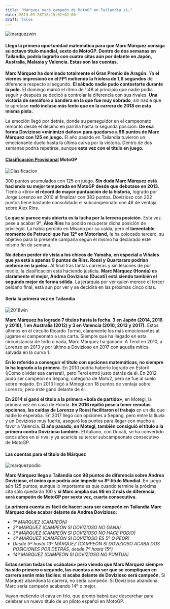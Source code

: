 ```yaml
---
title: "Márquez será campeón de MotoGP en Tailandia si…"
date: 2019-09-26T18:15:02+02:00
draft: false
---
```


![marquezwin](marquezwin.jpg)

#### Llegó la primera oportunidad matemática para que Marc Márquez consiga su octavo título mundial, sexto de MotoGP. Dentro de dos semanas en Tailandia, podría lograrlo con cuatro citas aún por delante en Japón, Australia, Malasia y Valencia. Estas son las cuentas.

**Marc Márquez ha dominado totalmente el Gran Premio de Aragón.** Ya **el viernes impresionó en el FP1 metiendo la friolera de 1,6 segundos** de diferencia respecto al segundo. **El sábado nadie pudo contestarte durante la pole.** El domingo marcó el ritmo de 1:48 al principio que nadie podía seguir y después se dedicó a controlar la diferencia con sus rivales. **Una victoria de semáforo a bandera en la que fue muy sobrado**, sin nadie que le apretase **rodó incluso más lento que en la carrera de 2018 en esta misma pista.**

La emoción llegó por detrás, donde su perseguidor en el campeonato remontó desde el décimo en parrilla hasta la segunda posición. **De esa forma Dovizioso «minimizó daños» para quedarse a 98 puntos de Marc Márquez con 125 en juego.** El año pasado en Tailandia tuvieron un emocionante duelo hasta la última curva por la victoria. Dentro de dos semanas podría repetirse, aunque **esta vez con el título en juego.**

#### [Clasificación Provisional](https://www.marca.com/motor/motogp/clasificacion-motogp.html) MotoGP

![Clasificacion](clasificacion.jpg)

300 puntos acumulados con 125 en juego. **Sin duda Marc Márquez está haciendo su mejor temporada en MotoGP desde que debutase en 2013.** Tiene a «tiro» **el récord de mayor puntuación de la historia,** logrado por Jorge Lorenzo en 2010 al finalizar con 383 puntos. Dovizioso con 202 puntos tiene bastante consolidado el subcampeonato con 46 de ventaja sobre Álex Rins.

**Lo que sí parece más abierta es la lucha por la tercera posición.** Esta vez pese a acabar 9º, **Álex Rins** ha podido recuperar dicha posición de privilegio. La había perdido en Misano por su caída, pero el **lamentable momento de Petrucci que fue 12º en Motorland,** le ha colocado tercero, su objetivo para la presente campaña según él mismo ha declarado este mismo fin de semana.

**No deben perder de vista a los chicos de Yamaha, en especial a Viñales que ya está a apenas 9 puntos de Rins. Rossi y Quartararo podrían meterse en la pelea.** Al final tras tantas carreras y sin lesiones de por medio, la clasificación está haciendo justicia. **Marc Márquez (Honda) es claramente el mejor, Andrea Dovizioso (Ducati) está siendo también el segundo mejor de forma sólida.** La jerarquía por ver quien merece el tercer peldaño final, está aún por ver y se decidirá en las próximas cinco citas.

#### Sería la primera vez en Tailandia

![2018win](2018win.jpg)

**Marc Márquez ha logrado 7 títulos hasta la fecha. 3 en Japón (2014, 2016 y 2018), 1 en Australia (2012) y 3 en Valencia (2010, 2013 y 2017).** Estos últimos en el circuito Ricardo Tormo, claramente los más emocionantes al jugarse el campeonato a una carta. Siempre que ha llegado en esta circunstancia de todo o nada, Marc Márquez ha ganado. A Terol en 2010, a Lorenzo en 2013 y por último a Dovizioso en 2017 con aquella mítica salvada en la curva 1.

**En lo referido a conseguir el título con opciones matemáticas, no siempre lo ha logrado a la primera.** En 2010 podría haberlo logrado en Estoril (¡Cómo olvidar esa carrera!), pero Terol entró justo detrás de él. En 2012 pudo ser campeón en Sepang, categoría de Moto2, pero se fue al suelo sobre mojado. En 2013 llegó a Motegi con 18 puntos de ventaja sobre Lorenzo, pero éste ganó delante de él.

**En 2014 sí ganó el título a la primera «bola de partido»**, en Motegi, la primera vez en casa de Honda. **En 2016 repitió pese a tener remotas opciones, las caídas de Lorenzo y Rossi facilitaron el trabajo** en un día que nadie lo esperaba. En 2017 llegó con opciones a Sepang, pero entre la lluvia y un Dovizioso muy fuerte, aseguró los puntos para llegar con mucho a favor a Valencia. **El año pasado, en Motegi, también consiguió el título a la primera contra Dovizioso también.** El italiano, con Ducati, se ha convertido estos años en el rival y ya acaricia su tercer subcampeonato consecutivo de MotoGP.

#### Las cuentas para el título de Márquez

![marquezpodio](marquezpodio.jpg)

**Marc Márquez llega a Tailandia con 98 puntos de diferencia sobre Andrea Dovizioso, el único que podría aún impedir su 8º título Mundial.** En juego aún 125 puntos, aunque lo importante es que cuando termine la próxima cita sólo quedarán 100 y **si Marc amplía sus 98 en 2 más de diferencia, será campeón de MotoGP por sexta vez, cuarta consecutiva.**

**La primera cuenta es fácil de hacer: para ser campeón en Tailandia Marc Márquez debe acabar delante de Andrea Dovizioso:**

- *1º MARQUEZ (CAMPEÓN)*
- *2º MARQUEZ (CAMPEÓN SI DOVIZIOSO NO GANA)*
- *3º MÁRQUEZ (CAMPEÓN SI DOVIZIOSO NO HACE PODIO)*
- *4º MÁRQUEZ (CAMPEÓN SI DOVIZIOSO ES 5º O PEOR)*
- *Desde 5º hasta 13º MÁRQUEZ (CAMPEÓN SI DOVIZIOSO ACABA DOS POSICIONES POR DETRÁS, desde 7º hasta 15º)*
- *14º MARQUEZ (CAMPEÓN SI DOVIZIOSO NO PUNTÚA)*

**Estas serían todas las «cábalas» pero viendo que Marc Márquez siempre ha sido primero o segundo, las cuentas a no ser que se compliquen en carrera serán más fáciles: si acaba delante de Dovizioso será campeón.** Si Márquez abandona la carrera, no sería campeón. Si Dovizioso abandona, Marc sería campeón acabando 14º o mejor.

Vayan metiendo el cava en frío, que pronto habrá que descorchar para celebrar un nuevo título de un piloto español en MotoGP.
